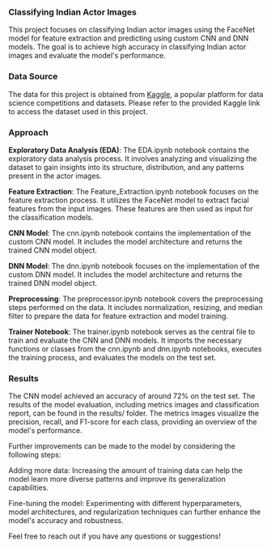 <h3>Classifying Indian Actor Images</h3>

This project focuses on classifying Indian actor images using the FaceNet model for feature extraction and predicting using custom CNN and DNN models. The goal is to achieve high accuracy in classifying Indian actor images and evaluate the model's performance.

<h3>Data Source</h3>

The data for this project is obtained from [Kaggle](https://www.kaggle.com/datasets/iamsouravbanerjee/indian-actor-images-dataset), a popular platform for data science competitions and datasets. Please refer to the provided Kaggle link to access the dataset used in this project.

<h3>Approach</h3>
<p><b>Exploratory Data Analysis (EDA)</b>: The EDA.ipynb notebook contains the exploratory data analysis process. It involves analyzing and visualizing the dataset to gain insights into its structure, distribution, and any patterns present in the actor images.</p>

<b>Feature Extraction</b>: The Feature_Extraction.ipynb notebook focuses on the feature extraction process. It utilizes the FaceNet model to extract facial features from the input images. These features are then used as input for the classification models.

<b>CNN Model</b>: The cnn.ipynb notebook contains the implementation of the custom CNN model. It includes the model architecture and returns the trained CNN model object.

<b>DNN Model</b>: The dnn.ipynb notebook focuses on the implementation of the custom DNN model. It includes the model architecture and returns the trained DNN model object.

<b>Preprocessing</b>: The preprocessor.ipynb notebook covers the preprocessing steps performed on the data. It includes normalization, resizing, and median filter to prepare the data for feature extraction and model training.

<b>Trainer Notebook</b>: The trainer.ipynb notebook serves as the central file to train and evaluate the CNN and DNN models. It imports the necessary functions or classes from the cnn.ipynb and dnn.ipynb notebooks, executes the training process, and evaluates the models on the test set.

<h3>Results</h3>

The CNN model achieved an accuracy of around 72% on the test set. The results of the model evaluation, including metrics images and classification report, can be found in the results/ folder. The metrics images visualize the precision, recall, and F1-score for each class, providing an overview of the model's performance. 

Further improvements can be made to the model by considering the following steps:

<p>Adding more data: Increasing the amount of training data can help the model learn more diverse patterns and improve its generalization capabilities.</p>
Fine-tuning the model: Experimenting with different hyperparameters, model architectures, and regularization techniques can further enhance the model's accuracy and robustness.

Feel free to reach out if you have any questions or suggestions!
